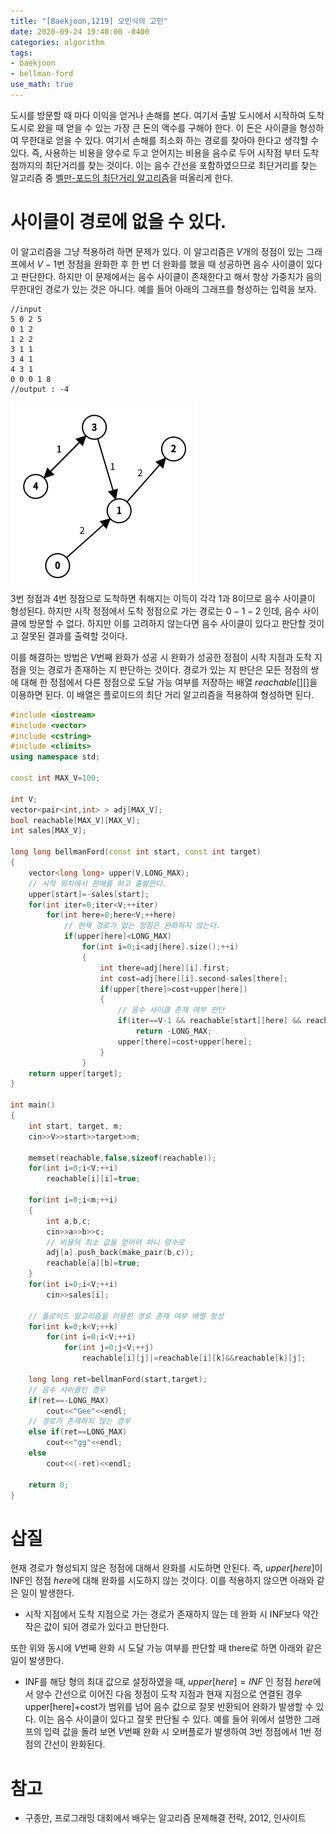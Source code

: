 ```yaml
---
title: "[Baekjoon,1219] 오민식의 고민"
date: 2020-09-24 19:40:00 -0400
categories: algorithm 
tags:
- baekjoon 
- bellman-ford
use_math: true
---
```


도시를 방문할 때 마다 이익을 얻거나 손해를 본다. 
여기서 출발 도시에서 시작하여 도착 도시로 왔을 때 얻을 수 있는 가장 큰 돈의 액수를 구해야 한다. 
이 돈은 사이클을 형성하여 무한대로 얻을 수 있다. 
여기서 손해를 최소화 하는 경로를 찾아야 한다고 생각할 수 있다.
즉, 사용하는 비용을 양수로 두고 얻어지는 비용을 음수로 두어 시작점 부터 도착점까지의 최단거리를 찾는 것이다. 
이는 음수 간선을 포함하였으므로 최단거리를 찾는 알고리즘 중 [벨만-포드의 최단거리 알고리즘](https://ko.wikipedia.org/wiki/%EB%B2%A8%EB%A8%BC-%ED%8F%AC%EB%93%9C_%EC%95%8C%EA%B3%A0%EB%A6%AC%EC%A6%98)을 떠올리게 한다. 

# 사이클이 경로에 없을 수 있다. 
이 알고리즘을 그냥 적용하려 하면 문제가 있다. 
이 알고리즘은 $V$개의 정점이 있는 그래프에서 $V-1$번 정점을 완화한 후 한 번 더 완화를 했을 때 성공하면 음수 사이클이 있다고 판단한다. 
하지만 이 문제에서는 음수 사이클이 존재한다고 해서 항상 가중치가 음의 무한대인 경로가 있는 것은 아니다. 
예를 들어 아래의 그래프를 형성하는 입력을 보자.  
```
//input
5 0 2 5
0 1 2
1 2 2
3 1 1
3 4 1
4 3 1
0 0 0 1 8
//output : -4
```
![graph](/assets/images/1219graph.png)  
3번 정점과 4번 정점으로 도착하면 취해지는 이득이 각각 1과 8이므로 음수 사이클이 형성된다. 
하지만 시작 정점에서 도착 정점으로 가는 경로는 $0-1-2$ 인데, 음수 사이클에 방문할 수 없다. 
하지만 이를 고려하지 않는다면 음수 사이클이 있다고 판단할 것이고 잘못된 결과를 출력할 것이다. 

이를 해결하는 방법은 $V$번째 완화가 성공 시 완화가 성공한 정점이 시작 지점과 도착 지점을 잇는 경로가 존재하는 지 판단하는 것이다. 
경로가 있는 지 판단은 모든 정점의 쌍에 대해 한 정점에서 다른 정점으로 도달 가능 여부를 저장하는 배열 $reachable[][]$을 이용하면 된다. 
이 배열은 플로이드의 최단 거리 알고리즘을 적용하여 형성하면 된다. 
```cpp
#include <iostream>
#include <vector>
#include <cstring>
#include <climits>
using namespace std;

const int MAX_V=100;

int V;
vector<pair<int,int> > adj[MAX_V];
bool reachable[MAX_V][MAX_V];
int sales[MAX_V];

long long bellmanFord(const int start, const int target)
{
    vector<long long> upper(V,LONG_MAX);
    // 시작 위치에서 판매를 하고 출발한다. 
    upper[start]=-sales[start];
    for(int iter=0;iter<V;++iter)
        for(int here=0;here<V;++here)
            // 현재 경로가 없는 정점은 완화하지 않는다. 
            if(upper[here]<LONG_MAX)
                for(int i=0;i<adj[here].size();++i)
                {
                    int there=adj[here][i].first;
                    int cost=adj[here][i].second-sales[there];
                    if(upper[there]>cost+upper[here])
                    {
                        // 음수 사이클 존재 여부 판단 
                        if(iter==V-1 && reachable[start][here] && reachable[here][target])
                            return -LONG_MAX;
                        upper[there]=cost+upper[here];
                    }
                }
    return upper[target];
}

int main()
{
    int start, target, m;
    cin>>V>>start>>target>>m;
    
    memset(reachable,false,sizeof(reachable));
    for(int i=0;i<V;++i)
        reachable[i][i]=true;
    
    for(int i=0;i<m;++i)
    {
        int a,b,c;
        cin>>a>>b>>c;
        // 비용의 최소 값을 얻어야 하니 양수로 
        adj[a].push_back(make_pair(b,c));
        reachable[a][b]=true;
    }
    for(int i=0;i<V;++i)
        cin>>sales[i];
    
    // 플로이드 알고리즘을 이용한 경로 존재 여부 배열 형성 
    for(int k=0;k<V;++k)
        for(int i=0;i<V;++i)
            for(int j=0;j<V;++j)
                reachable[i][j]|=reachable[i][k]&&reachable[k][j];
    
    long long ret=bellmanFord(start,target);
    // 음수 사이클인 경우 
    if(ret==-LONG_MAX)
        cout<<"Gee"<<endl;
    // 경로가 존재하지 않는 경우 
    else if(ret==LONG_MAX)
        cout<<"gg"<<endl;
    else
        cout<<(-ret)<<endl;
    
    return 0;
}
```


# 삽질  
현재 경로가 형성되지 않은 정점에 대해서 완화를 시도하면 안된다. 
즉, $upper[here]$이 INF인 정점 $here$에 대해 완화를 시도하지 않는 것이다. 
이를 적용하지 않으면 아래와 같은 일이 발생한다.  

- 시작 지점에서 도착 지점으로 가는 경로가 존재하지 않는 데 완화 시 INF보다 약간 작은 값이 되어 경로가 있다고 판단한다. 

또한 위와 동시에 $V$번째 완화 시 도달 가능 여부를 판단할 때 there로 하면 아래와 같은 일이 발생한다. 

- INF를 해당 형의 최대 값으로 설정하였을 때, $upper[here]=INF$ 인 정점 $here$에서 양수 간선으로 이어진 
다음 정점이 도착 지점과 현재 지점으로 연결된 경우 upper[here]+cost가 범위를 넘어 음수 값으로 잘못 반환되어 완화가 발생할 수 있다. 
이는 음수 사이클이 있다고 잘못 판단될 수 있다. 
예를 들어 위에서 설명한 그래프의 입력 값을 돌려 보면 $V$번째 완화 시 오버플로가 발생하여 3번 정점에서 1번 정점의 간선이 완화된다.

# 참고 
- 구종만, 프로그래밍 대회에서 배우는 알고리즘 문제해결 전략, 2012, 인사이트 

